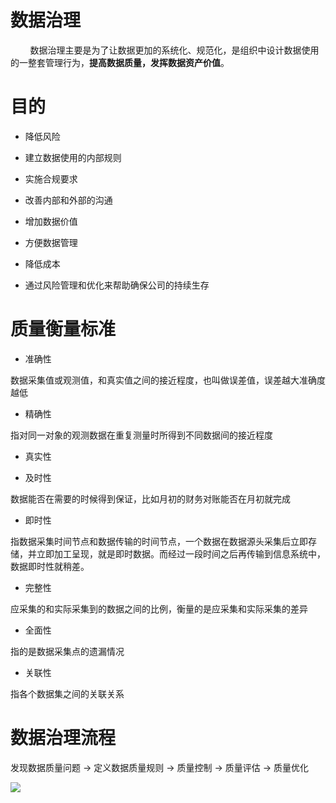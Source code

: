 # 数据治理

        数据治理主要是为了让数据更加的系统化、规范化，是组织中设计数据使用的一整套管理行为，**提高数据质量，发挥数据资产价值**。

# 目的

- 降低风险

- 建立数据使用的内部规则

- 实施合规要求

- 改善内部和外部的沟通

- 增加数据价值

- 方便数据管理

- 降低成本

- 通过风险管理和优化来帮助确保公司的持续生存



# 质量衡量标准

- 准确性

数据采集值或观测值，和真实值之间的接近程度，也叫做误差值，误差越大准确度越低

- 精确性

指对同一对象的观测数据在重复测量时所得到不同数据间的接近程度

- 真实性

- 及时性

数据能否在需要的时候得到保证，比如月初的财务对账能否在月初就完成

- 即时性

指数据采集时间节点和数据传输的时间节点，一个数据在数据源头采集后立即存储，并立即加工呈现，就是即时数据。而经过一段时间之后再传输到信息系统中，数据即时性就稍差。

- 完整性

应采集的和实际采集到的数据之间的比例，衡量的是应采集和实际采集的差异

- 全面性

指的是数据采集点的遗漏情况

- 关联性

指各个数据集之间的关联关系



# 数据治理流程

发现数据质量问题 → 定义数据质量规则 → 质量控制 → 质量评估 → 质量优化

![](..\.images\dataGovenProcess.png)


